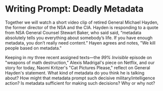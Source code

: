 # Writing Prompt: Deadly Metadata

Together we will watch a short video clip of retired General Michael Hayden, the former director of the NSA and the CIA. Hayden is responding to a quote from NSA General Counsel Stewart Baker, who said said, “metadata absolutely tells you everything about somebody’s life. If you have enough metadata, you don’t really need content.” Hayen agrees and notes, "We kill people based on metadata."

Keeping in my three recent assigned texts—the *99% Invisible* episode on "weapons of math destruction," Alexis Madrigal's piece on Netflix, and our story for today, Naomi Kritzer's "Cat Pictures Please," reflect on General Hayden's statement. What kind of metadata do you think he is talking about? How might that metadata prompt such decisive military/intelligence action? Is metadata sufficient for making such decisions? Why or why not?

